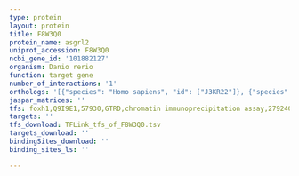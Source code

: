 ```yaml
---
type: protein
layout: protein
title: F8W3Q0
protein_name: asgrl2
uniprot_accession: F8W3Q0
ncbi_gene_id: '101882127'
organism: Danio rerio
function: target gene
number_of_interactions: '1'
orthologs: '[{"species": "Homo sapiens", "id": ["J3KR22"]}, {"species": "Mus musculus", "id": ["<a href=\"/protein/p34927\">P34927</a>", "<a href=\"/protein/p24721\">P24721</a>", "Q8JZN1", "F8WHB7"]}, {"species": "Rattus norvegicus", "id": ["<a href=\"/protein/p02706\">P02706</a>", "<a href=\"/protein/p08290\">P08290</a>"]}]'
jaspar_matrices: ''
tfs: foxh1,Q9I9E1,57930,GTRD,chromatin immunoprecipitation assay,27924024%5Buid%5D,No
targets: ''
tfs_download: TFLink_tfs_of_F8W3Q0.tsv
targets_download: ''
bindingSites_download: ''
binding_sites_ls: ''

---
```

